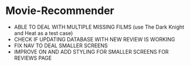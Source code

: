 # Movie-Recommender

- ABLE TO DEAL WITH MULTIPLE MISSING FILMS (use The Dark Knight and Heat as a test case)
- CHECK IF UPDATING DATABASE WITH NEW REVIEW IS WORKING
- FIX NAV TO DEAL SMALLER SCREENS
- IMPROVE ON AND ADD STYLING FOR SMALLER SCREENS FOR REVIEWS PAGE